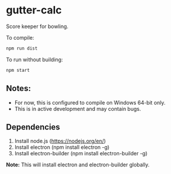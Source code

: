 # gutter-calc

Score keeper for bowling.

To compile:

```bash	
npm run dist
```

To run without building:

```bash
npm start
```

## Notes:

 * For now, this is configured to compile on Windows 64-bit only.
 * This is in active development and may contain bugs.


## Dependencies

 1. Install node.js (https://nodejs.org/en/)
 2. Install electron (npm install electron -g)
 3. Install electron-builder (npm install electron-builder -g)

**Note:** This will install electron and electron-builder globally.
